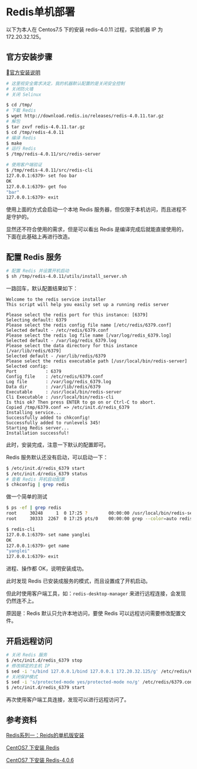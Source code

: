 # Redis单机部署

以下为本人在 Centos7.5 下的安装 redis-4.0.11 过程，实验机器 IP 为 172.20.32.125。

## 官方安装步骤

[官方安装说明](https://redis.io/download)

```sh
# 这里视安全需求决定，我的机器默认配置的是关闭安全控制
# 关闭防火墙
# 关闭 Selinux

$ cd /tmp/
# 下载 Redis
$ wget http://download.redis.io/releases/redis-4.0.11.tar.gz
# 解包
$ tar zxvf redis-4.0.11.tar.gz 
$ cd /tmp/redis-4.0.11
# 编译 Redis
$ make
# 运行 Redis
$ /tmp/redis-4.0.11/src/redis-server

# 使用客户端验证
$ /tmp/redis-4.0.11/src/redis-cli 
127.0.0.1:6379> set foo bar
OK
127.0.0.1:6379> get foo
"bar"
127.0.0.1:6379> exit
```

使用上面的方式会启动一个本地 Redis 服务器，但仅限于本机访问，而且进程不是守护的。

显然还不符合使用的需求，但是可以看出 Redis 是编译完成后就能直接使用的，下面在此基础上再进行改造。

## 配置 Redis 服务

```sh
# 配置 Redis 并设置开机启动
$ sh /tmp/redis-4.0.11/utils/install_server.sh
```

一路回车，默认配置结果如下：

```
Welcome to the redis service installer
This script will help you easily set up a running redis server

Please select the redis port for this instance: [6379] 
Selecting default: 6379
Please select the redis config file name [/etc/redis/6379.conf] 
Selected default - /etc/redis/6379.conf
Please select the redis log file name [/var/log/redis_6379.log] 
Selected default - /var/log/redis_6379.log
Please select the data directory for this instance [/var/lib/redis/6379] 
Selected default - /var/lib/redis/6379
Please select the redis executable path [/usr/local/bin/redis-server] 
Selected config:
Port           : 6379
Config file    : /etc/redis/6379.conf
Log file       : /var/log/redis_6379.log
Data dir       : /var/lib/redis/6379
Executable     : /usr/local/bin/redis-server
Cli Executable : /usr/local/bin/redis-cli
Is this ok? Then press ENTER to go on or Ctrl-C to abort.
Copied /tmp/6379.conf => /etc/init.d/redis_6379
Installing service...
Successfully added to chkconfig!
Successfully added to runlevels 345!
Starting Redis server...
Installation successful!
```

此时，安装完成，注意一下默认的配置即可。

Redis 服务默认还没有启动，可以启动一下：

```sh
$ /etc/init.d/redis_6379 start
$ /etc/init.d/redis_6379 status
# 查看 Redis 开机启动配置
$ chkconfig | grep redis
```

做一个简单的测试

```sh
$ ps -ef | grep redis         
root     30248     1  0 17:25 ?        00:00:00 /usr/local/bin/redis-server 127.0.0.1:6379
root     30333  2267  0 17:25 pts/0    00:00:00 grep --color=auto redis

$ redis-cli 
127.0.0.1:6379> set name yanglei
OK
127.0.0.1:6379> get name
"yanglei"
127.0.0.1:6379> exit
```

进程、操作都 OK，说明安装成功。

此时发现 Redis 已安装成服务的模式，而且设置成了开机启动。

但此时使用客户端工具，如：`redis-desktop-manager` 来进行远程连接，会发现仍然连不上。

原因是：Redis 默认只允许本地访问，要使 Redis 可以远程访问需要修改配置文件。

## 开启远程访问

```sh
# 关闭 Redis 服务
$ /etc/init.d/redis_6379 stop
# 修改绑定的主机 IP
$ sed -i 's/bind 127.0.0.1/bind 127.0.0.1 172.20.32.125/g' /etc/redis/6379.conf
# 关闭保护模式
$ sed -i 's/protected-mode yes/protected-mode no/g' /etc/redis/6379.conf
$ /etc/init.d/redis_6379 start
```

再次使用客户端工具连接，发现可以进行远程访问了。

## 参考资料

[Redis系列一：Reids的单机版安装](https://www.cnblogs.com/leeSmall/p/8331695.html)

[CentOS7 下安装 Redis](https://www.cnblogs.com/zuidongfeng/p/8032505.html)

[CentOS7 下安装 Redis-4.0.6](https://blog.csdn.net/weixin_37939964/article/details/78903034)


